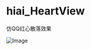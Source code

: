 # hiai_HeartView
仿QQ红心散落效果

![Image](https://github.com/hiai/hiai_HeartView/blob/master/gifs/as.gif)
